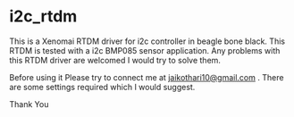 # i2c_rtdm
This is a Xenomai RTDM driver for i2c controller in beagle bone black. This RTDM is tested with a i2c BMP085 sensor application. Any problems with this RTDM driver are welcomed I would try to solve them.

Before using it Please try to connect me at jaikothari10@gmail.com . There are some settings required which I would suggest. 

Thank You  
